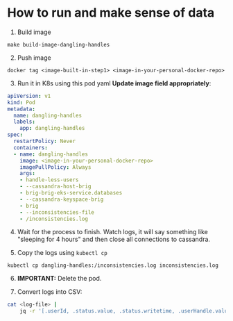 # How to run and make sense of data

1. Build image

```
make build-image-dangling-handles
```
2. Push image

```
docker tag <image-built-in-step1> <image-in-your-personal-docker-repo>
```

3. Run it in K8s using this pod yaml **Update image field appropriately**:

```yaml
apiVersion: v1
kind: Pod
metadata:
  name: dangling-handles
  labels:
    app: dangling-handles
spec:
  restartPolicy: Never
  containers:
  - name: dangling-handles
    image: <image-in-your-personal-docker-repo>
    imagePullPolicy: Always
    args:
    - handle-less-users
    - --cassandra-host-brig
    - brig-brig-eks-service.databases
    - --cassandra-keyspace-brig
    - brig
    - --inconsistencies-file
    - /inconsistencies.log
```

4. Wait for the process to finish. Watch logs, it will say something like "sleeping for 4 hours" and then close all connections to cassandra.

5. Copy the logs using `kubectl cp`

```
kubectl cp dangling-handles:/inconsistencies.log inconsistencies.log
```

6. **IMPORTANT:** Delete the pod.

7. Convert logs into CSV:

```bash
cat <log-file> |
    jq -r '[.userId, .status.value, .status.writetime, .userHandle.value, .userHandle.writetime, .handleClaimUser.value, .handleClaimUser.writetime] | @csv' >! handle-less-users.csv
```
